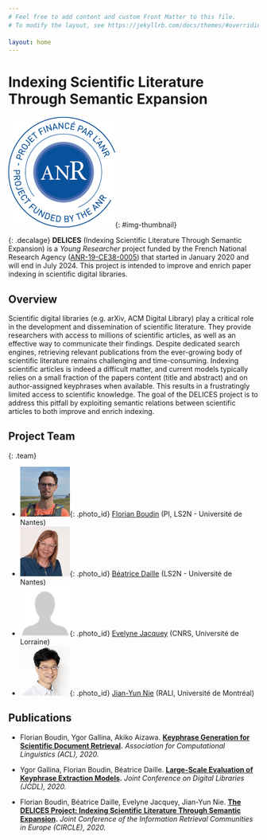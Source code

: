 ```yaml
---
# Feel free to add content and custom Front Matter to this file.
# To modify the layout, see https://jekyllrb.com/docs/themes/#overriding-theme-defaults

layout: home
---
```


# Indexing Scientific Literature Through Semantic Expansion

![Logo ANR](data/label-ANR-bleu-CMJN.png){: #img-thumbnail}

{: .decalage}
**DELICES** (Indexing Scientific Literature Through Semantic Expansion) is a *Young Researcher* project funded by the French National
Research Agency ([ANR-19-CE38-0005](https://anr.fr/Projet-ANR-19-CE38-0005)) that started in January 2020 and will end in July 2024.
This project is intended to improve and enrich paper indexing in scientific digital libraries. 

## Overview

Scientific digital libraries (e.g. arXiv, ACM Digital Library) play a critical role in the development and dissemination of scientific literature.
They provide researchers with access to millions of scientific articles, as well as an effective way to communicate their findings.
Despite dedicated search engines, retrieving relevant publications from the ever-growing body of scientific literature remains challenging and time-consuming.
Indexing scientific articles is indeed a difficult matter, and current models typically relies on a small fraction of the papers content (title and abstract) and on author-assigned keyphrases when available.
This results in a frustratingly limited access to scientific knowledge.
The goal of the DELICES project is to address this pitfall by exploiting semantic relations between scientific articles to both improve and enrich indexing.

## Project Team

{: .team}
* ![FB](data/FB.png){: .photo_id} [Florian Boudin](http://florianboudin.org/) (PI, LS2N - Université de Nantes)
* ![BD](data/BD.png){: .photo_id} [Béatrice Daille](http://bdaille.com/) (LS2N - Université de Nantes)
* ![JD](data/JD.png){: .photo_id} [Evelyne Jacquey](https://perso.atilf.fr/ejacquey/) (CNRS, Université de Lorraine)
* ![JYN](data/JYN.png){: .photo_id} [Jian-Yun Nie](http://rali.iro.umontreal.ca/nie/jian-yun-nie/) (RALI, Université de Montréal)

## Publications

- Florian Boudin, Ygor Gallina, Akiko Aizawa.
  **[Keyphrase Generation for Scientific Document Retrieval](https://www.aclweb.org/anthology/2020.acl-main.105.pdf).**
  *Association for Computational Linguistics (ACL), 2020.*

- Ygor Gallina, Florian Boudin, Béatrice Daille.
  **[Large-Scale Evaluation of Keyphrase Extraction Models](https://arxiv.org/pdf/2003.04628.pdf).**
  *Joint Conference on Digital Libraries (JCDL), 2020.*

- Florian Boudin, Béatrice Daille, Evelyne Jacquey, Jian-Yun Nie.
  **[The DELICES Project: Indexing Scientific Literature Through Semantic Expansion](https://www.irit.fr/CIRCLE/wp-content/uploads/2020/06/CIRCLE20_27.pdf).**
  *Joint Conference of the Information Retrieval Communities in Europe (CIRCLE), 2020.*


